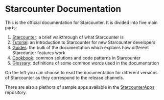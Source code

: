 # Starcounter Documentation

This is the official documentation for Starcounter. It is divided into five main parts:

1. [Starcounter](/starcounter/): a brief walkthrough of what Starcounter is
2. [Tutorial](/tutorial/): an introduction to Starcounter for new Starcounter developers
3. [Guides](/guides/): the bulk of the documentation which explains how different Starcounter features work
4. [Cookbook](/cookbook/): common solutions and code patterns in Starcounter
5. [Glossary](/glossary/): definitions of some common words used in the documentation

On the left you can choose to read the documentation for different versions of Starcounter as they correspond to the release channels.

There are also a plethora of sample apps available in the [StarcounterApps](https://github.com/Starcounterapps) repository.
